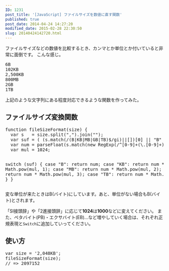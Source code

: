 ```yaml
---
ID: 1231
post_title: '[JavaScript] ファイルサイズを数値に直す関数'
published: true
post_date: 2014-04-24 14:27:20
modified_date: 2015-02-28 22:30:50
slug: 20140424142720.html
---
```

ファイルサイズなどの数値を比較するとき、カンマとか単位とか付いていると非常に面倒です。
こんな感じ。
<pre>
6B
102KB
2,500KB
800MB
2GB
1TB
</pre>
上記のような文字列にある程度対応できるような関数を作ってみた。
<!--more-->
<h2>ファイルサイズ変換関数</h2>
<pre class="prettyprint linenums lang-js">function fileSizeFormat(size) {
  var s   = size.split(",").join("");
  var suf = ( (s.match(/(B|KB|MB|GB|TB)$/gi)||[])[0] || "B" ).toUpperCase();
  var num = parseFloat(s.match(new RegExp(/^[0-9]+(\.[0-9]+)?/))[0]);
  var mul = 1024;

  switch (suf) {
    case "B":
      return num;
    case "KB":
      return num * Math.pow(mul, 1);
    case "MB":
      return num * Math.pow(mul, 2);
    case "GB":
      return num * Math.pow(mul, 3);
    case "TB":
      return num * Math.pow(mul, 4);
  }
}
</pre>
変な単位が来たときはB(バイト)にしています。あと、単位がない場合もB(バイト)とされます。

「SI接頭辞」や「2進接頭辞」に応じて<b>1024</b>は<b>1000</b>などに変えてください。
また、ペタバイト(PB)・エクサバイト(EB)…など増やしていく場合は、それぞれ正規表現と<code>Switch</code>に追加していってください。

<h2>使い方</h2>
<pre class="prettyprint">var size = '2,048KB';
fileSizeFormat(size);
// => 2097152</pre>